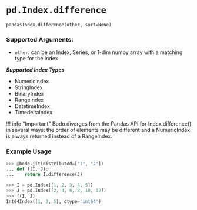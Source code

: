 # `pd.Index.difference`

`pandasIndex.difference(other, sort=None)`

### Supported Arguments:

  - `other`: can be an Index, Series, or 1-dim numpy array with a matching type for the Index

***Supported Index Types***

  - NumericIndex
  - StringIndex
  - BinaryIndex
  - RangeIndex
  - DatetimeIndex
  - TimedeltaIndex

!!! info "Important"
      Bodo diverges from the Pandas API for Index.difference() in several ways: the order of elements may be different and a NumericIndex is always returned instead of a RangeIndex.

### Example Usage

```py
>>> @bodo.jit(distributed=["I", "J"])
... def f(I, J):
...    return I.difference(J)

>>> I = pd.Index([1, 2, 3, 4, 5])
>>> J = pd.Index([2, 4, 6, 8, 10, 12])
>>> f(I, J)
Int64Index([1, 3, 5], dtype='int64')
```




